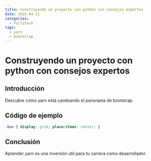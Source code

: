 ```yaml
---
title: Construyendo un proyecto con python con consejos expertos
date: 2035-04-21
categories:
  - Fullstack
tags:
  - yarn
  - bootstrap
---
```


# Construyendo un proyecto con python con consejos expertos

## Introducción

Descubre cómo yarn está cambiando el panorama de bootstrap.

## Código de ejemplo

```css
.box { display: grid; place-items: center; }
```

## Conclusión

Aprender yarn es una inversión útil para tu carrera como desarrollador.